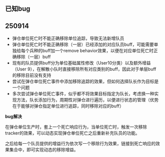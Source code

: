 ## 已知bug

## 250914

* 弹仓单位死亡时不能正确移除单位追踪，导致无法新增队员
* 弹仓单位死亡时不能正确移除（一层）已经添加的对应队员buff，可能需要单独给每个兵种的buff加一个remove behavior效果，以便在对应单位死亡时正确移除（一层）buff
* 现有的队员提供buff分为单位基础属性修改（User10分类）以及额外增益（User 9），在解散小队时直接移除所有对应类别的buff，因此对于单层buff的移除目前没有支持
* 尝试在弹仓单位死亡事件中添加移除追踪的效果，但如何选择队长作为目标是一个问题
* 多次尝试弹仓单位死亡事件，似乎都不将效果目标指定为队长，考虑换一种实现方法，队长添加行为，周期性对弹仓进行遍历，以便进行状态的管理（优势在于能够对弹仓指定单位进行追踪，同时移除对应的buff）

**bug解决**

在弹仓单位生产时，套上一个死亡响应行为，当单位死亡时，触发一次移除tracker的效果，可以动态实现弹仓单位死亡之后重新补充队员的功能。

之后给每一个队员提供的增益行为依次写一个移除行为效果，链接到死亡响应的效果集合中，即可实现动态的移除增益。